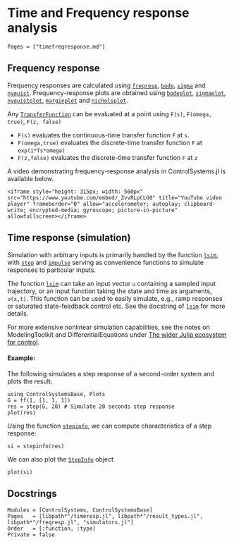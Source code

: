 # Time and Frequency response analysis
```@index
Pages = ["timefreqresponse.md"]
```



## Frequency response

Frequency responses are calculated using [`freqresp`](@ref), [`bode`](@ref), [`sigma`](@ref) and [`nyquist`](@ref). Frequency-response plots are obtained using [`bodeplot`](@ref), [`sigmaplot`](@ref), [`nyquistplot`](@ref), [`marginplot`](@ref) and [`nicholsplot`](@ref).

Any [`TransferFunction`](@ref) can be evaluated at a point using
`F(s)`, `F(omega, true)`, `F(z, false)`

- `F(s)` evaluates the continuous-time transfer function `F` at `s`.
- `F(omega,true)` evaluates the discrete-time transfer function `F` at `exp(i*Ts*omega)`
- `F(z,false)` evaluates the discrete-time transfer function `F` at `z`

A video demonstrating frequency-response analysis in ControlSystems.jl is available below.

```@raw html
<iframe style="height: 315px; width: 560px" src="https://www.youtube.com/embed/_ZvvRLpCLG0" title="YouTube video player" frameborder="0" allow="accelerometer; autoplay; clipboard-write; encrypted-media; gyroscope; picture-in-picture" allowfullscreen></iframe>
```

## Time response (simulation)

Simulation with arbitrary inputs is primarily handled by the function [`lsim`](@ref), with [`step`](@ref) and [`impulse`](@ref) serving as convenience functions to simulate responses to particular inputs.

The function [`lsim`](@ref) can take an input vector `u` containing a sampled input trajectory, or an input function taking the state and time as arguments, `u(x,t)`. This function can be used to easily simulate, e.g., ramp responses or saturated state-feedback control etc. See the docstring of [`lsim`](@ref) for more details.

For more extensive nonlinear simulation capabilities, see the notes on ModelingToolkit and DifferentialEquations under [The wider Julia ecosystem for control](@ref).

#### Example:
The following simulates a step response of a second-order system and plots the result.
```@example TIMERESP
using ControlSystemsBase, Plots
G = tf(1, [1, 1, 1])
res = step(G, 20) # Simulate 20 seconds step response
plot(res)
```
Using the function [`stepinfo`](@ref), we can compute characteristics of a step response:
```@example TIMERESP
si = stepinfo(res)
```

We can also plot the [`StepInfo`](@ref) object
```@example TIMERESP
plot(si)
```



## Docstrings

```@autodocs
Modules = [ControlSystems, ControlSystemsBase]
Pages   = [libpath*"/timeresp.jl", libpath*"/result_types.jl", libpath*"/freqresp.jl", "simulators.jl"]
Order   = [:function, :type]
Private = false
```
